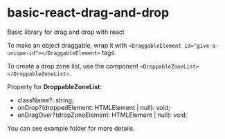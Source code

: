 # basic-react-drag-and-drop
Basic library for drag and drop with react

To make an object draggable, wrap it with ```<DraggableElement id="give-a-unique-id"></DraggableElement>``` tags.

To create a drop zone list, use the component ```<DroppableZoneList></DroppableZoneList>```.

Property for **DroppableZoneList**:
- className?: string;
- onDrop?(droppedElement: HTMLElement | null): void;
- onDragOver?(dropZoneElement: HTMLElement | null): void;

You can see example folder for more details.